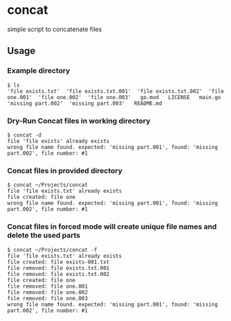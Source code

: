 # concat
simple script to concatenate files

Usage
-----

### Example directory

```
$ ls
'file exists.txt'  'file exists.txt.001'  'file exists.txt.002'  'file one.001'  'file one.002'  'file one.003'   go.mod   LICENSE   main.go  'missing part.002'  'missing part.003'   README.md
```

### Dry-Run Concat files in working directory

```
$ concat -d
file 'file exists' already exists
wrong file name found. expected: 'missing part.001', found: 'missing part.002', file number: #1
```

### Concat files in provided directory

```
$ concat ~/Projects/concat
file 'file exists.txt' already exists
file created: file one
wrong file name found. expected: 'missing part.001', found: 'missing part.002', file number: #1
```

### Concat files in forced mode will create unique file names and delete the used parts

```
$ concat ~/Projects/concat -f
file 'file exists.txt' already exists
file created: file exists-001.txt
file removed: file exists.txt.001
file removed: file exists.txt.002
file created: file one
file removed: file one.001
file removed: file one.002
file removed: file one.003
wrong file name found. expected: 'missing part.001', found: 'missing part.002', file number: #1
```
